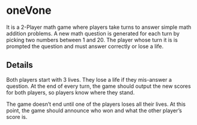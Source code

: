 # oneVone

It is a 2-Player math game where players take turns to answer simple math addition problems.
A new math question is generated for each turn by picking two numbers between 1 and 20. 
The player whose turn it is is prompted the question and must answer correctly or lose a life.


## Details
Both players start with 3 lives. They lose a life if they mis-answer a question. At the end
of every turn, the game should output the new scores for both players, so players know where they stand.

The game doesn’t end until one of the players loses all their lives. At this point, the game
should announce who won and what the other player’s score is.
